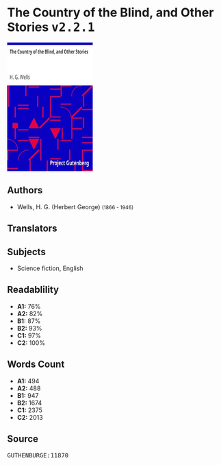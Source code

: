# The Country of the Blind, and Other Stories <kbd>v2.2.1</kbd>

![](./cover.medium.jpg "")

## Authors


 - Wells, H. G. (Herbert George) <small>(1866 - 1946)</small>

## Translators



## Subjects


 - Science fiction, English

## Readablility


 - **A1:** 76%
 - **A2:** 82%
 - **B1:** 87%
 - **B2:** 93%
 - **C1:** 97%
 - **C2:** 100%

## Words Count


 - **A1:** 494
 - **A2:** 488
 - **B1:** 947
 - **B2:** 1674
 - **C1:** 2375
 - **C2:** 2013

## Source


<kbd>GUTHENBURGE:11870</kbd>
